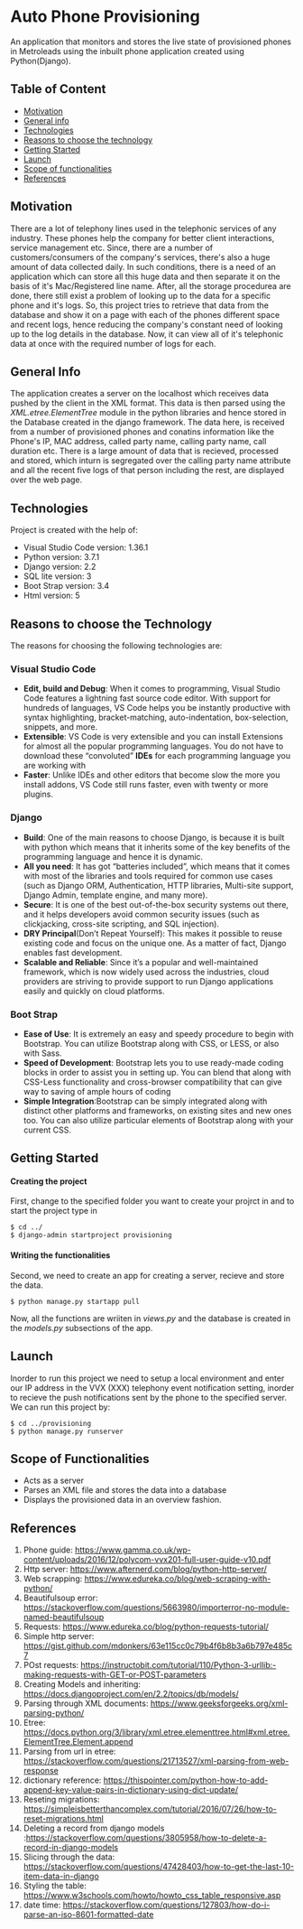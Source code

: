 ﻿# Auto Phone Provisioning
 An application that monitors and stores the live state of provisioned phones in Metroleads using the inbuilt phone application created using Python(Django).
 
 ## Table of Content
 * [Motivation](#motivation)
* [General info](#general-info)
* [Technologies](#technologies)
* [Reasons to choose the technology](#reason-to-choose-the-technology)
*  [Getting Started](#getting-started)
* [Launch](#launch)
* [Scope of functionalities](#scope-of-functionalities)
* [References](#References)

## Motivation
There are a lot of telephony lines used in the telephonic services of any industry. These phones help the company for better client interactions, service management etc. Since, there are a number of customers/consumers of the company's services, there's also a huge amount of data collected daily. In such conditions, there is a need of an application which can store all this huge data and then separate it on the basis of it's Mac/Registered line name. After, all the storage procedurea are done, there still exist a problem of looking up to the data for a specific phone and it's logs. So, this project tries to retrieve that data from the database and show it on a page with each of the phones different space and recent logs, hence reducing the company's constant need of looking up to the log details in the database. Now, it can view all of it's telephonic data at once with the required number of logs for each.



## General Info
The application creates a server on the localhost which receives data pushed by the client in the XML format. This data is then parsed using the *XML.etree.ElementTree* module in the python libraries and hence stored in the Database created in the django framework. The data here, is received from a number of provisioned phones and conatins information like the Phone's IP, MAC address, called party name, calling party name, call duration etc. There is a large amount of data that is recieved, processed and stored, which inturn is segregated over the calling party name attribute and all the recent five logs of that person including the rest, are displayed over the web page. 

## Technologies
Project is created with the help of:
* Visual Studio Code version: 1.36.1
* Python version: 3.7.1
* Django version: 2.2
* SQL lite version: 3
* Boot Strap version: 3.4
* Html version: 5

## Reasons to choose the Technology
The reasons for choosing the following technologies are:
### **Visual Studio Code**
* **Edit, build and Debug**: When it comes to programming, Visual Studio Code features a lightning fast source code editor. With support for hundreds of languages, VS Code helps you be instantly productive with syntax highlighting, bracket-matching, auto-indentation, box-selection, snippets, and more.
* **Extensible**: VS Code is very extensible and you can install Extensions for almost all the popular programming languages. You do not have to download these “convoluted” **IDEs** for each programming language you are working with
* **Faster**: Unlike IDEs and other editors that become slow the more you install addons, VS Code still runs faster, even with twenty or more plugins.

### **Django**
* **Build**: One of the main reasons to choose Django, is because it is built with python which means that it inherits some of the key benefits of the programming language and hence it is dynamic.
* **All you need**: It has got “batteries included”, which means that it comes with most of the libraries and tools required for common use cases (such as Django ORM, Authentication, HTTP libraries, Multi-site support, Django Admin, template engine, and many more).
* **Secure**: It is one of the best out-of-the-box security systems out there, and it helps developers avoid common security issues (such as clickjacking, cross-site scripting, and SQL injection).
* **DRY Principal**(Don’t Repeat Yourself): This makes it possible to reuse existing code and focus on the unique one. As a matter of fact, Django enables fast development.
* **Scalable and Reliable**: Since it’s a popular and well-maintained framework, which is now widely used across the industries, cloud providers are striving to provide support to run Django applications easily and quickly on cloud platforms.

### **Boot Strap**
* **Ease of Use**: It is extremely an easy and speedy procedure to begin with Bootstrap. You can utilize Bootstrap along with CSS, or LESS, or also with Sass.
* **Speed of Development**: Bootstrap lets you to use ready-made coding blocks in order to assist you in setting up. You can blend that along with CSS-Less functionality and cross-browser compatibility that can give way to saving of ample hours of coding 
* **Simple Integration**:Bootstrap can be simply integrated along with distinct other platforms and frameworks, on existing sites and new ones too. You can also utilize particular elements of Bootstrap along with your current CSS. 

## Getting Started
#### Creating the project
First, change to the specified folder you want to create your projrct in and to start the project type in 
```
$ cd ../
$ django-admin startproject provisioning
``` 
#### Writing the functionalities
Second, we need to create an app for creating a server, recieve and store the data.
```
$ python manage.py startapp pull
```
Now, all the functions are wriiten in *views.py* and the database is created in the *models.py* subsections of the app.

## Launch
Inorder to run this project we need to setup a local environment and enter our IP address in the VVX (XXX) telephony event notification setting, inorder to recieve the push notifications sent by the phone to the specified server. We can run this project by:
```
$ cd ../provisioning
$ python manage.py runserver
```
## Scope of Functionalities

* Acts as a server
* Parses an XML file and stores the data into a database
* Displays the provisioned data in an overview fashion.

## References
1. Phone guide: https://www.gamma.co.uk/wp-content/uploads/2016/12/polycom-vvx201-full-user-guide-v10.pdf
2. Http server: https://www.afternerd.com/blog/python-http-server/
3. Web scrapping: https://www.edureka.co/blog/web-scraping-with-python/
4. Beautifulsoup error: https://stackoverflow.com/questions/5663980/importerror-no-module-named-beautifulsoup
5. Requests: https://www.edureka.co/blog/python-requests-tutorial/
6. Simple http server: https://gist.github.com/mdonkers/63e115cc0c79b4f6b8b3a6b797e485c7
7. POst requests: https://instructobit.com/tutorial/110/Python-3-urllib:-making-requests-with-GET-or-POST-parameters
8. Creating Models and inheriting: https://docs.djangoproject.com/en/2.2/topics/db/models/
9. Parsing through XML documents: https://www.geeksforgeeks.org/xml-parsing-python/
10. Etree: https://docs.python.org/3/library/xml.etree.elementtree.html#xml.etree.ElementTree.Element.append
11. Parsing from url in etree: https://stackoverflow.com/questions/21713527/xml-parsing-from-web-response
12. dictionary reference: https://thispointer.com/python-how-to-add-append-key-value-pairs-in-dictionary-using-dict-update/
13. Reseting migrations: https://simpleisbetterthancomplex.com/tutorial/2016/07/26/how-to-reset-migrations.html
14. Deleting a record from django models :https://stackoverflow.com/questions/3805958/how-to-delete-a-record-in-django-models
15. Slicing through the data: https://stackoverflow.com/questions/47428403/how-to-get-the-last-10-item-data-in-django
16. Styling the table: https://www.w3schools.com/howto/howto_css_table_responsive.asp
17. date time: https://stackoverflow.com/questions/127803/how-do-i-parse-an-iso-8601-formatted-date



